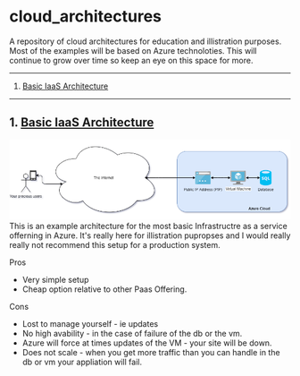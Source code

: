 # cloud_architectures
A repository of cloud architectures for education and illistration purposes. Most of the examples will be based on Azure technoloties. This will continue to grow over time so keep an eye on this space for more.

---

1. [Basic IaaS Architecture](basic-iaas-architecture)

---

## 1. [Basic IaaS Architecture](basic-iaas-architecture)
![Basic IaaS Setup](./designs/1.0_basic_iaas_example.png)
This is an example architecture for the most basic Infrastructre as a service offerning in Azure. It's really here for illistration pupropses and I would really really not recommend this setup for a production system.


Pros
* Very simple setup
* Cheap option relative to other Paas Offering.

Cons
* Lost to manage yourself - ie updates
* No high avability - in the case of failure of the db or the vm.
* Azure will force at times updates of the VM - your site will be down.
* Does not scale - when you get more traffic than you can handle in the db or vm your appliation will fail.